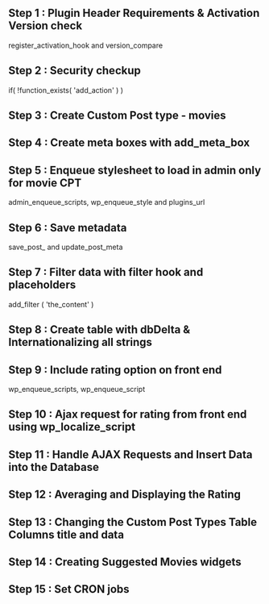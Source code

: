 ## Step 1 : Plugin Header Requirements & Activation Version check
register_activation_hook and version_compare

## Step 2 : Security checkup
if( !function_exists( 'add_action' ) )

## Step 3 : Create Custom Post type - movies

## Step 4 : Create meta boxes with add_meta_box

## Step 5 : Enqueue stylesheet to load in admin only for movie CPT
admin_enqueue_scripts, wp_enqueue_style and plugins_url

## Step 6 : Save metadata
save_post_ and update_post_meta

## Step 7 : Filter data with filter hook and placeholders
add_filter ( 'the_content' )

## Step 8 : Create table with dbDelta & Internationalizing all strings 

## Step 9 : Include rating option on front end
wp_enqueue_scripts, wp_enqueue_script

## Step 10 : Ajax request for rating from front end using wp_localize_script

## Step 11 : Handle AJAX Requests and Insert Data into the Database

## Step 12 : Averaging and Displaying the Rating

## Step 13 : Changing the Custom Post Types Table Columns title and data 

## Step 14 : Creating Suggested Movies widgets

## Step 15 : Set CRON jobs 